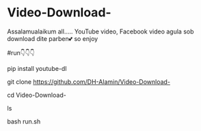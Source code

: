 # Video-Download-
Assalamualaikum all..... YouTube video, Facebook video agula sob download dite parben💕 so enjoy 

#run👇👇👇

pip install youtube-dl

git clone https://github.com/DH-Alamin/Video-Download-

cd Video-Download-

ls

bash run.sh

